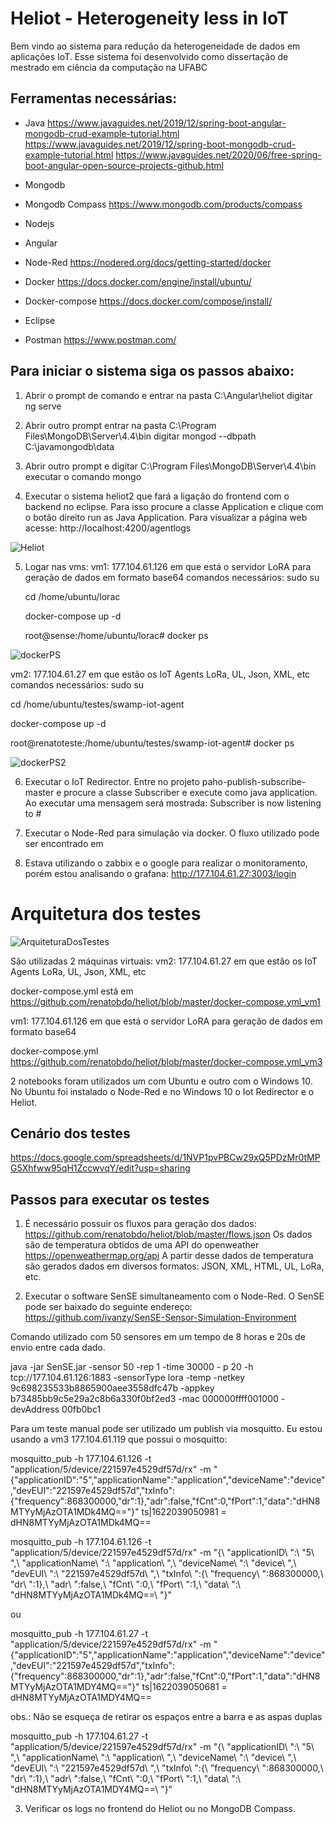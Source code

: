 # Heliot - Heterogeneity less in IoT

Bem vindo ao sistema para redução da heterogeneidade de dados em aplicações IoT. Esse sistema foi desenvolvido como dissertação de mestrado em ciência da computação na UFABC

## Ferramentas necessárias:

* Java
https://www.javaguides.net/2019/12/spring-boot-angular-mongodb-crud-example-tutorial.html
https://www.javaguides.net/2019/12/spring-boot-mongodb-crud-example-tutorial.html
https://www.javaguides.net/2020/06/free-spring-boot-angular-open-source-projects-github.html

* Mongodb

* Mongodb Compass
https://www.mongodb.com/products/compass

* Nodejs

* Angular

* Node-Red
https://nodered.org/docs/getting-started/docker

* Docker
https://docs.docker.com/engine/install/ubuntu/

* Docker-compose
https://docs.docker.com/compose/install/

* Eclipse

* Postman
https://www.postman.com/

## Para iniciar o sistema siga os passos abaixo:

1) Abrir o prompt de comando e entrar na pasta C:\Angular\heliot digitar ng serve

2) Abrir outro prompt entrar na pasta C:\Program Files\MongoDB\Server\4.4\bin digitar mongod --dbpath C:\javamongodb\data

3) Abrir outro prompt e digitar C:\Program Files\MongoDB\Server\4.4\bin executar o comando mongo

4) Executar o sistema heliot2 que fará a ligação do frontend com o backend no eclipse. Para isso procure a classe Application e clique com o botão direito run as Java Application. Para visualizar a página web acesse: http://localhost:4200/agentlogs

![Heliot](https://user-images.githubusercontent.com/9336800/126373749-b9eebe64-8561-47ae-a9ca-8f4a88b932c4.png)



5) Logar nas vms: 
 vm1: 177.104.61.126 em que está o servidor LoRA para geração de dados em formato base64
    comandos necessários: sudo su
    
    cd /home/ubuntu/lorac
    
    docker-compose up -d
    
    root@sense:/home/ubuntu/lorac# docker ps
    
    
![dockerPS](https://user-images.githubusercontent.com/9336800/126373347-31cad8a8-75ab-4147-862c-fb34bb68d39b.png)



 vm2: 177.104.61.27 em que estão os IoT Agents LoRa, UL, Json, XML, etc
   comandos necessários: sudo su
   
   cd /home/ubuntu/testes/swamp-iot-agent
   
   docker-compose up -d
   
   root@renatoteste:/home/ubuntu/testes/swamp-iot-agent# docker ps
   
   
![dockerPS2](https://user-images.githubusercontent.com/9336800/126373445-f6c9e7de-338e-45b0-9b24-ba2872bceda1.png)


6) Executar o IoT Redirector. Entre no projeto paho-publish-subscribe-master e procure a classe Subscriber e execute como java application. Ao executar uma mensagem será mostrada: Subscriber is now listening to #

7) Executar o Node-Red para simulação via docker. O fluxo utilizado pode ser encontrado em 

8) Estava utilizando o zabbix e o google para realizar o monitoramento, porém estou analisando o grafana: http://177.104.61.27:3003/login


# Arquitetura dos testes

![ArquiteturaDosTestes](https://user-images.githubusercontent.com/9336800/122453049-4d9f9680-cf80-11eb-88ac-abeacc6a8611.png)

São utilizadas 2 máquinas virtuais:
vm2: 177.104.61.27 em que estão os IoT Agents LoRa, UL, Json, XML, etc

docker-compose.yml está em https://github.com/renatobdo/heliot/blob/master/docker-compose.yml_vm1

vm1: 177.104.61.126 em que está o servidor LoRA para geração de dados em formato base64

docker-compose.yml https://github.com/renatobdo/heliot/blob/master/docker-compose.yml_vm3

2 notebooks foram utilizados um com Ubuntu e outro com o Windows 10. No Ubuntu foi instalado o Node-Red e no Windows 10 o Iot Redirector e o Heliot.


## Cenário dos testes

https://docs.google.com/spreadsheets/d/1NVP1pvPBCw29xQ5PDzMr0tMPG5Xhfww95qH1ZccwvqY/edit?usp=sharing

## Passos para executar os testes

1) É necessário possuir os fluxos para geração dos dados: https://github.com/renatobdo/heliot/blob/master/flows.json
Os dados são de temperatura obtidos de uma API do openweather https://openweathermap.org/api
A partir desse dados de temperatura são gerados dados em diversos formatos: JSON, XML, HTML, UL, LoRa, etc.

2) Executar o software SenSE simultaneamento com o Node-Red. O SenSE pode ser baixado do seguinte endereço: https://github.com/ivanzy/SenSE-Sensor-Simulation-Environment 

Comando utilizado com 50 sensores em um tempo de 8 horas e 20s de envio entre cada dado.

java -jar SenSE.jar -sensor 50 -rep 1 -time 30000 - p 20 -h tcp://177.104.61.126:1883 -sensorType lora -temp -netkey 9c698235533b8865900aee3558dfc47b -appkey b73485bb9c5e29a2c8b6a330f0bf2ed3 -mac 000000ffff001000 -devAddress 00fb0bc1

Para um teste manual pode ser utilizado um publish via mosquitto. Eu estou usando a vm3 177.104.61.119 que possui o mosquitto:

mosquitto_pub -h 177.104.61.126 -t "application/5/device/221597e4529df57d/rx" -m "{\"applicationID\":\"5\",\"applicationName\":\"application\",\"deviceName\":\"device\",\"devEUI\":\"221597e4529df57d\",\"txInfo\":{\"frequency\":868300000,\"dr\":1},\"adr\":false,\"fCnt\":0,\"fPort\":1,\"data\":\"dHN8MTYyMjAzOTA1MDk4MQ==\"}"
ts|1622039050981 = dHN8MTYyMjAzOTA1MDk4MQ==

mosquitto_pub -h 177.104.61.126 -t "application/5/device/221597e4529df57d/rx" -m "{\ "applicationID\ ":\ "5\ ",\ "applicationName\ ":\ "application\ ",\ "deviceName\ ":\ "device\ ",\ "devEUI\ ":\ "221597e4529df57d\ ",\ "txInfo\ ":{\ "frequency\ ":868300000,\ "dr\ ":1},\ "adr\ ":false,\ "fCnt\ ":0,\ "fPort\ ":1,\ "data\ ":\ "dHN8MTYyMjAzOTA1MDk4MQ==\ "}"

ou

mosquitto_pub -h 177.104.61.27 -t "application/5/device/221597e4529df57d/rx" -m "{\"applicationID\":\"5\",\"applicationName\":\"application\",\"deviceName\":\"device\",\"devEUI\":\"221597e4529df57d\",\"txInfo\":{\"frequency\":868300000,\"dr\":1},\"adr\":false,\"fCnt\":0,\"fPort\":1,\"data\":\"dHN8MTYyMjAzOTA1MDY4MQ==\"}"
ts|1622039050681 = dHN8MTYyMjAzOTA1MDY4MQ==

obs.: Não se esqueça de retirar os espaços entre a barra e as aspas duplas

mosquitto_pub -h 177.104.61.27 -t "application/5/device/221597e4529df57d/rx" -m "{\ "applicationID\ ":\ "5\ ",\ "applicationName\ ":\ "application\ ",\ "deviceName\ ":\ "device\ ",\ "devEUI\ ":\ "221597e4529df57d\ ",\ "txInfo\ ":{\ "frequency\ ":868300000,\ "dr\ ":1},\ "adr\ ":false,\ "fCnt\ ":0,\ "fPort\ ":1,\ "data\ ":\ "dHN8MTYyMjAzOTA1MDY4MQ==\ "}"

3) Verificar os logs no frontend do Heliot ou no MongoDB Compass.





